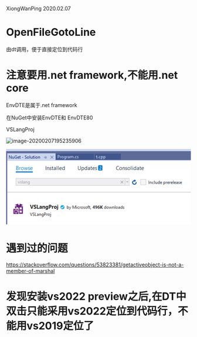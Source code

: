 XiongWanPing 2020.02.07
# OpenFileGotoLine
由dt调用，便于直接定位到代码行

# 注意要用.net framework,不能用.net core

EnvDTE是属于.net framework

在NuGet中安装EnvDTE和 EnvDTE80

VSLangProj



![image-20200207195235906](\OpenFileGotoLine.assets\image-20200207195235906.png)





![image-20200207201301392](OpenFileGotoLine.assets\image-20200207201301392.png)





# 遇到过的问题

https://stackoverflow.com/questions/53823381/getactiveobject-is-not-a-member-of-marshal

# 发现安装vs2022 preview之后,在DT中双击只能采用vs2022定位到代码行，不能用vs2019定位了

